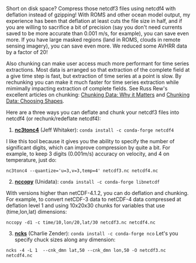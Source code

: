 Short on disk space? Compress those netcdf3 files using netcdf4 with deflation instead of gzipping! With ROMS and other ocean model output, my experience has been that deflation at least cuts the file size in half, and if you are willing to sacrifice a bit of precision (say you don't need currents saved to be more accurate than 0.001 m/s, for example), you can save even more. If you have large masked regions (land in ROMS, clouds in remote sensing imagery), you can save even more. We reduced some AVHRR data by a factor of 20!  

Also chunking can make user access much more performant for time series extractions.  Most data is arranged so that extraction of the complete field at a give time step is fast, but extraction of time series at a point is slow.  By rechunking you can make it much faster for time series extraction while mimimally impacting extraction of complete fields.  See Russ Rew's excellent articles on chunking: [Chunking Data: Why it Matters](https://www.unidata.ucar.edu/blogs/developer/entry/chunking_data_why_it_matters) and [Chunking Data: Choosing Shapes](https://www.unidata.ucar.edu/blogs/developer/entry/chunking_data_choosing_shapes).

Here are a three ways you can deflate and chunk your netcdf3 files into netcdf4 (or rechunk/redeflate netcdf4):

1. **[nc3tonc4](https://unidata.github.io/netcdf4-python)** (Jeff Whitaker): `conda install -c conda-forge netcdf4`

I like this tool because it gives you the ability to specify the number of significant digits, which can improve compression by quite a bit. For example, to keep 3 digits (0.001m/s) accuracy on velocity, and 4 on temperature, just do:
```
nc3tonc4 --quantize='u=3,v=3,temp=4' netcdf3.nc netcdf4.nc
```

2. **[nccopy](http://www.unidata.ucar.edu/software/netcdf/docs/netcdf/nccopy.html)** (Unidata): `conda install -c conda-forge libnetcdf`

With versions higher than netCDF-4.1.2, you can do deflation and chunking.
For example, to convert netCDF-3 data to netCDF-4
data compressed at deflation level 1 and using 10x20x30 chunks for
variables that use (time,lon,lat) dimensions:

```
nccopy -d1 -c time/10,lon/20,lat/30 netcdf3.nc netcdf4.nc
```

3. **[ncks](http://nco.sourceforge.net/)** (Charlie Zender):  `conda install -c conda-forge nco`
Let's you specify chuck sizes along any dimension:
```
ncks -4 -L 1  --cnk_dmn lat,50 --cnk_dmn lon,50 -O netcdf3.nc netcdf4.nc
```
